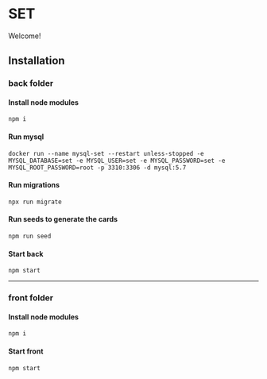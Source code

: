 # SET

Welcome!


## Installation
### back folder
#### Install node modules
```
npm i
```

#### Run mysql
```
docker run --name mysql-set --restart unless-stopped -e MYSQL_DATABASE=set -e MYSQL_USER=set -e MYSQL_PASSWORD=set -e MYSQL_ROOT_PASSWORD=root -p 3310:3306 -d mysql:5.7
```

#### Run migrations
```
npx run migrate
```

#### Run seeds to generate the cards
```
npm run seed
```

#### Start back
```
npm start
```

-------

### front folder
#### Install node modules
```
npm i
```

#### Start front
```
npm start
```
